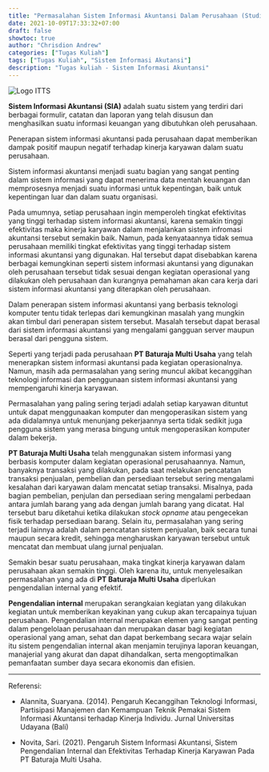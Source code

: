```yaml
---
title: "Permasalahan Sistem Informasi Akuntansi Dalam Perusahaan (Studi Kasus PT Baturaja Multi Usaha)"
date: 2021-10-09T17:33:32+07:00
draft: false
showtoc: true
author: "Chrisdion Andrew"
categories: ["Tugas Kuliah"]
tags: ["Tugas Kuliah", "Sistem Informasi Akutansi"]
description: "Tugas kuliah - Sistem Informasi Akuntansi"
---
```


![Logo ITTS](../../assets/itts.png#center)

**Sistem Informasi Akuntansi (SIA)** adalah suatu sistem yang terdiri dari berbagai formulir, catatan dan laporan yang telah disusun dan menghasilkan suatu informasi keuangan yang dibutuhkan oleh perusahaan.

Penerapan sistem informasi akuntansi pada perusahaan dapat memberikan dampak positif maupun negatif terhadap kinerja karyawan dalam suatu perusahaan. 

Sistem informasi akuntansi menjadi suatu bagian yang sangat penting dalam sistem informasi yang dapat menerima data mentah keuangan dan memprosesnya menjadi suatu informasi untuk kepentingan, baik untuk kepentingan luar dan dalam suatu organisasi.

Pada umumnya, setiap perusahaan ingin memperoleh tingkat efektivitas yang tinggi terhadap sistem informasi akuntansi, karena semakin tinggi efektivitas maka kinerja karyawan dalam menjalankan sistem infromasi akuntansi tersebut semakin baik. Namun, pada kenyataannya tidak semua perusahaan memiliki tingkat efektivitas yang tinggi terhadap sistem informasi akuntansi yang digunakan. Hal tersebut dapat disebabkan karena berbagai kemungkinan seperti sistem informasi akuntansi yang digunakan oleh perusahaan tersebut tidak sesuai dengan kegiatan operasional yang dilakukan oleh perusahaan dan kurangnya pemahaman akan cara kerja dari sistem informasi akuntansi yang diterapkan oleh perusahaan.

Dalam penerapan sistem informasi akuntansi yang berbasis teknologi komputer tentu tidak terlepas dari kemungkinan masalah yang mungkin akan timbul dari penerapan sistem tersebut. Masalah tersebut dapat berasal dari sistem informasi akuntansi yang mengalami gangguan server maupun berasal dari pengguna sistem. 

Seperti yang terjadi pada perusahaan **PT Baturaja Multi Usaha** yang telah menerapkan sistem informasi akuntansi pada kegiatan operasionalnya. Namun, masih ada permasalahan yang sering muncul akibat kecanggihan teknologi informasi dan penggunaan sistem informasi akuntansi yang mempengaruhi kinerja karyawan.

Permasalahan yang paling sering terjadi adalah setiap karyawan dituntut untuk dapat menggunaakan komputer dan mengoperasikan sistem yang ada didalamnya untuk menunjang pekerjaannya serta tidak sedikit juga pengguna sistem yang merasa bingung untuk mengoperasikan komputer dalam bekerja.

**PT Baturaja Multi Usaha** telah menggunakan sistem informasi yang berbasis komputer dalam kegiatan operasional perusahaannya. Namun, banyaknya transaksi yang dilakukan, pada saat melakukan pencatatan transaksi penjualan, pembelian dan persediaan tersebut sering mengalami kesalahan dari karyawan dalam mencatat setiap transaksi. Misalnya, pada bagian pembelian, penjulan dan persediaan sering mengalami perbedaan antara jumlah barang yang ada dengan jumlah barang yang dicatat. Hal tersebut baru diketahui ketika dilakukan *stock opname* atau pengecekan fisik terhadap persediaan barang. Selain itu, permasalahan yang sering terjadi lainnya adalah dalam pencatatan sistem penjualan, baik secara tunai maupun secara kredit, sehingga mengharuskan karyawan tersebut untuk mencatat dan membuat ulang jurnal penjualan.

Semakin besar suatu perusahaan, maka tingkat kinerja karyawan dalam perusahaan akan semakin tinggi. Oleh karena itu, untuk menyelesaikan permasalahan yang ada di **PT Baturaja Multi Usaha** diperlukan pengendalian internal yang efektif. 

**Pengendalian internal** merupakan serangkaian kegiatan yang dilakukan kegiatan untuk memberikan keyakinan yang cukup akan tercapainya tujuan perusahaan. Pengendalian internal merupakan elemen yang sangat penting dalam pengelolaan perusahaan dan merupakan dasar bagi kegiatan operasional yang aman, sehat dan dapat berkembang secara wajar selain itu sistem pengendalian internal akan menjamin terujinya laporan keuangan, manajerial yang akurat dan dapat dihandalkan, serta mengoptimalkan pemanfaatan sumber daya secara ekonomis dan efisien.


---
Referensi: 

- Alannita, Suaryana. (2014). Pengaruh Kecanggihan Teknologi Informasi, Partisipasi Manajemen dan Kemampuan Teknik Pemakai Sistem Informasi Akuntansi terhadap Kinerja Individu. Jurnal Universitas Udayana (Bali)

- Novita, Sari. (2021). Pengaruh Sistem Informasi Akuntansi, Sistem Pengendalian Internal dan Efektivitas Terhadap Kinerja Karyawan Pada PT Baturaja Multi Usaha.